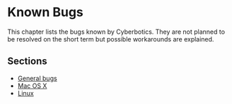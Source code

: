 # Known Bugs

This chapter lists the bugs known by Cyberbotics. They are not planned to be
resolved on the short term but possible workarounds are explained.

## Sections
- [General bugs](guide/general-bugs.md)
- [Mac OS X](guide/mac-os-x.md)
- [Linux](guide/linux.md)
